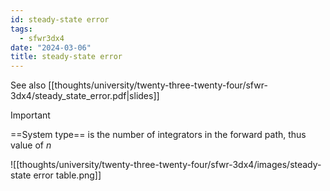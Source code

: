 ```yaml
---
id: steady-state error
tags:
  - sfwr3dx4
date: "2024-03-06"
title: steady-state error
---
```

See also [[thoughts/university/twenty-three-twenty-four/sfwr-3dx4/steady_state_error.pdf|slides]]

> [!important]
> ==System type== is the number of integrators in the forward path, thus value of $n$


![[thoughts/university/twenty-three-twenty-four/sfwr-3dx4/images/steady-state error table.png]]